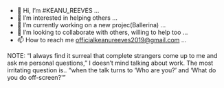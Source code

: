 - 👋 Hi, I’m #KEANU_REEVES ...
- 👀 I’m interested in helping others ...
- 🌱 I’m currently working on a new projec(Ballerina) ...
- 💞️ I’m looking to collaborate with others, willing to help too ...
- 📫 How to reach me officialkeanureeves2019@gmail.com ...

NOTE: “I always find it surreal that complete strangers come up to me and ask me personal questions,” I doesn’t mind talking about work. 
The most irritating question is..
“when the talk turns to ‘Who are you?’ and ‘What do you do off-screen?'”
<!---
Officialkeanureeves/Officialkeanureeves is a ✨ special ✨ repository because its `README.md` (this file) appears on your GitHub profile.
You can click the Preview link to take a look at your changes.
--->
